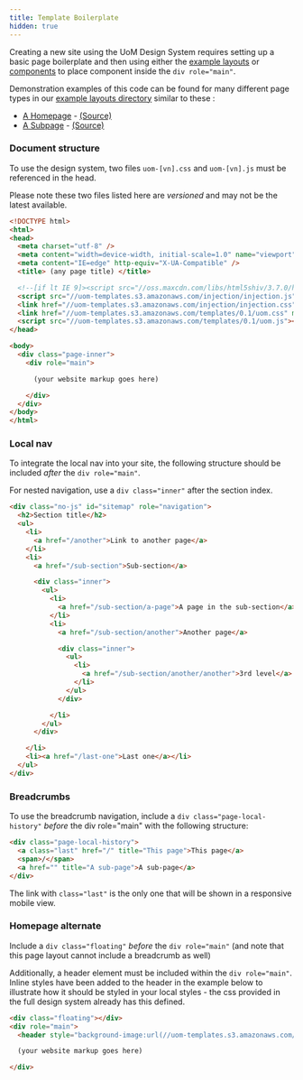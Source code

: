 ```yaml
---
title: Template Boilerplate
hidden: true
---
```


Creating a new site using the UoM Design System requires setting up a basic page boilerplate and then using either the [example layouts](/layouts) or [components](/components) to place component inside the ```div role="main"```.

Demonstration examples of this code can be found for many different page types in our [example layouts directory](/layouts) similar to these :

- [A Homepage](/layouts/homepage) - [(Source)](/layouts/homepage?view=source)
- [A Subpage](/layouts/article) - [(Source)](/layouts/article?view=source)

### Document structure

To use the design system, two files ```uom-[vn].css``` and ```uom-[vn].js``` must be referenced in the head. 

Please note these two files listed here are *versioned* and may not be the latest available.

```html
<!DOCTYPE html>
<html>
<head>
  <meta charset="utf-8" />
  <meta content="width=device-width, initial-scale=1.0" name="viewport" />
  <meta content="IE=edge" http-equiv="X-UA-Compatible" />
  <title> (any page title) </title>

  <!--[if lt IE 9]><script src="//oss.maxcdn.com/libs/html5shiv/3.7.0/html5shiv.js"></script><![endif]-->
  <script src="//uom-templates.s3.amazonaws.com/injection/injection.js"></script>
  <link href="//uom-templates.s3.amazonaws.com/injection/injection.css" media="all" rel="stylesheet" />
  <link href="//uom-templates.s3.amazonaws.com/templates/0.1/uom.css" media="all" rel="stylesheet" />
  <script src="//uom-templates.s3.amazonaws.com/templates/0.1/uom.js"></script>
</head>

<body>
  <div class="page-inner">
    <div role="main">

      (your website markup goes here)

    </div>
  </div>
</body>
</html>
```

### Local nav

To integrate the local nav into your site, the following structure should be included *after* the ```div role="main"```.

For nested navigation, use a ```div class="inner"``` after the section index.

```html
<div class="no-js" id="sitemap" role="navigation">
  <h2>Section title</h2>
  <ul>
    <li>
      <a href="/another">Link to another page</a>
    </li>
    <li>
      <a href="/sub-section">Sub-section</a>

      <div class="inner">
        <ul>
          <li>
            <a href="/sub-section/a-page">A page in the sub-section</a>
          </li>
          <li>
            <a href="/sub-section/another">Another page</a>

            <div class="inner">
              <ul>
                <li>
                  <a href="/sub-section/another/another">3rd level</a>
                </li>
              </ul>
            </div>

          </li>
        </ul>
      </div>

    </li>
    <li><a href="/last-one">Last one</a></li>
  </ul>
</div>
```

### Breadcrumbs

To use the breadcrumb navigation, include a ```div class="page-local-history"``` *before* the div role="main" with the following structure:

```html
<div class="page-local-history">
  <a class="last" href="/" title="This page">This page</a>
  <span>/</span>
  <a href="" title="A sub-page">A sub-page</a>
</div>
```

The link with ```class="last"``` is the only one that will be shown in a responsive mobile view.

### Homepage alternate

Include a ```div class="floating"``` *before* the ```div role="main"``` (and note that this page layout cannot include a breadcrumb as well)

Additionally, a header element must be included within the ```div role="main"```. Inline styles have been added to the header in the example below to illustrate how it should be styled in your local styles - the css provided in the full design system already has this defined.

```html
<div class="floating"></div>
<div role="main">
  <header style="background-image:url(//uom-templates.s3.amazonaws.com/templates/0.1/components/globals/bg-banner-2edd2279a97e316344e7831983ef6868.jpg);background-size:cover;min-height:300px"></header>

  (your website markup goes here)

</div>
```


